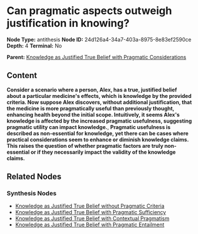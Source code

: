 # Can pragmatic aspects outweigh justification in knowing?

**Node Type:** antithesis
**Node ID:** 24d126a4-34a7-403a-8975-8e83ef2590ce
**Depth:** 4
**Terminal:** No

**Parent:** [Knowledge as Justified True Belief with Pragmatic Considerations](knowledge-as-justified-true-belief-with-pragmatic-considerations-synthesis-3f4b5f7d-21af-445e-a649-c93d0ba13fdc.md)

## Content

**Consider a scenario where a person, Alex, has a true, justified belief about a particular medicine's effects, which is knowledge by the provided criteria. Now suppose Alex discovers, without additional justification, that the medicine is more pragmatically useful than previously thought, enhancing health beyond the initial scope. Intuitively, it seems Alex's knowledge is affected by the increased pragmatic usefulness, suggesting pragmatic utility can impact knowledge.**, **Pragmatic usefulness is described as non-essential for knowledge, yet there can be cases where practical considerations seem to enhance or diminish knowledge claims. This raises the question of whether pragmatic factors are truly non-essential or if they necessarily impact the validity of the knowledge claims.**

## Related Nodes

### Synthesis Nodes

- [Knowledge as Justified True Belief without Pragmatic Criteria](knowledge-as-justified-true-belief-without-pragmatic-criteria-synthesis-24b18e9f-98e9-4c34-b9c6-a78eedc974da.md)
- [Knowledge as Justified True Belief with Pragmatic Sufficiency](knowledge-as-justified-true-belief-with-pragmatic-sufficiency-synthesis-3f130cf8-feec-4fa4-a7b7-ffc5a141d022.md)
- [Knowledge as Justified True Belief with Contextual Pragmatism](knowledge-as-justified-true-belief-with-contextual-pragmatism-synthesis-d2e2869a-2a92-4298-a3ac-c6c627e2b322.md)
- [Knowledge as Justified True Belief with Pragmatic Entailment](knowledge-as-justified-true-belief-with-pragmatic-entailment-synthesis-505de76e-c37a-40de-9959-5640ec15e316.md)
